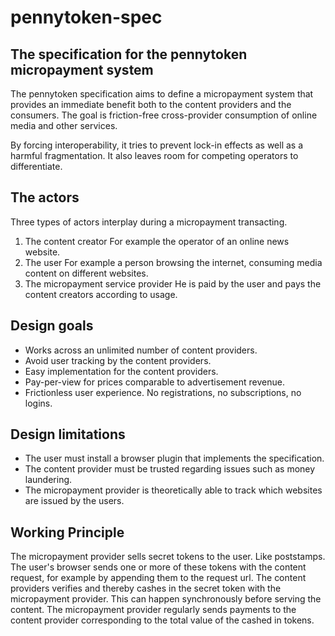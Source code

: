 # pennytoken-spec

## The specification for the pennytoken micropayment system

The pennytoken specification aims to define a micropayment system that provides an immediate benefit both to the content providers and the consumers. The goal is friction-free cross-provider consumption of online media and other services. 

By forcing interoperability, it tries to prevent lock-in effects as well as a harmful fragmentation. It also leaves room for competing operators to differentiate.


## The actors 

Three types of actors interplay during a micropayment transacting. 

1. The content creator 
    For example the operator of an online news website. 
2. The user
    For example a person browsing the internet, consuming media content on different websites. 
3. The micropayment service provider 
    He is paid by the user and pays the content creators according to usage. 

## Design goals 
 * Works across an unlimited number of content providers. 
 * Avoid user tracking by the content providers. 
 * Easy implementation for the content providers.
 * Pay-per-view for prices comparable to advertisement revenue. 
 * Frictionless user experience. No registrations, no subscriptions, no logins. 

## Design limitations 
 * The user must install a browser plugin that implements the specification. 
 * The content provider must be trusted regarding issues such as money laundering. 
 * The micropayment provider is theoretically able to track which websites are issued by the users. 


## Working Principle 
The micropayment provider sells secret tokens to the user. Like poststamps. 
The user's browser sends one or more of these tokens with the content request, for example by appending them to the request url. 
The content providers verifies and thereby cashes in the secret token with the micropayment provider. This can happen synchronously before serving the content. 
The micropayment provider regularly sends payments to the content provider corresponding to the total value of the cashed in tokens. 

